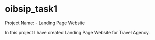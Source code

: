 # oibsip_task1

Project Name: - Landing Page Website

In this project I have created Landing Page Website for Travel Agency.
